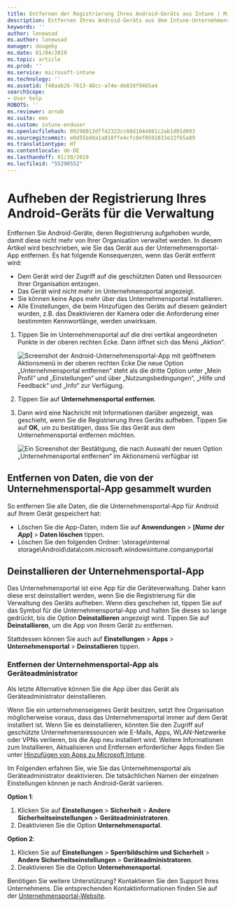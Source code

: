 ```yaml
---
title: Entfernen der Registrierung Ihres Android-Geräts aus Intune | Microsoft-Dokumentation
description: Entfernen Ihres Android-Geräts aus dem Intune-Unternehmensportal
keywords: ''
author: lenewsad
ms.author: lanewsad
manager: dougeby
ms.date: 01/04/2019
ms.topic: article
ms.prod: ''
ms.service: microsoft-intune
ms.technology: ''
ms.assetid: f40aab26-7613-48cc-a74e-de83df9465a4
searchScope:
- User help
ROBOTS: ''
ms.reviewer: arnab
ms.suite: ems
ms.custom: intune-enduser
ms.openlocfilehash: 09298013dff42323cc08d1044881c2ab1d81d093
ms.sourcegitcommit: e0d55bdda1a818ffe4cfc0ef0592833e22f65a89
ms.translationtype: HT
ms.contentlocale: de-DE
ms.lasthandoff: 01/30/2019
ms.locfileid: "55290552"
---
```

# <a name="unenroll-your-android-device-from-management"></a>Aufheben der Registrierung Ihres Android-Geräts für die Verwaltung  

Entfernen Sie Android-Geräte, deren Registrierung aufgehoben wurde, damit diese nicht mehr von Ihrer Organisation verwaltet werden. In diesem Artikel wird beschrieben, wie Sie das Gerät aus der Unternehmensportal-App entfernen. Es hat folgende Konsequenzen, wenn das Gerät entfernt wird:  

* Dem Gerät wird der Zugriff auf die geschützten Daten und Ressourcen Ihrer Organisation entzogen.
* Das Gerät wird nicht mehr im Unternehmensportal angezeigt.
* Sie können keine Apps mehr über das Unternehmensportal installieren.
* Alle Einstellungen, die beim Hinzufügen des Geräts auf diesem geändert wurden, z.B. das Deaktivieren der Kamera oder die Anforderung einer bestimmten Kennwortlänge, werden unwirksam.  

1. Tippen Sie im Unternehmensportal auf die drei vertikal angeordneten Punkte in der oberen rechten Ecke. Dann öffnet sich das Menü „Aktion“.

   ![Screenshot der Android-Unternehmensportal-App mit geöffnetem Aktionsmenü in der oberen rechten Ecke Die neue Option „Unternehmensportal entfernen“ steht als die dritte Option unter „Mein Profil“ und „Einstellungen“ und über „Nutzungsbedingungen“, „Hilfe und Feedback“ und „Info“ zur Verfügung.](./media/android_remove_cp_menu_action_after_1705.png)

2. Tippen Sie auf **Unternehmensportal entfernen**.  

3. Dann wird eine Nachricht mit Informationen darüber angezeigt, was geschieht, wenn Sie die Registrierung Ihres Geräts aufheben. Tippen Sie auf **OK**, um zu bestätigen, dass Sie das Gerät aus dem Unternehmensportal entfernen möchten.

   ![Ein Screenshot der Bestätigung, die nach Auswahl der neuen Option „Unternehmensportal entfernen“ im Aktionsmenü verfügbar ist](./media/android_remove_cp_menu_confirmation_after_1705.png)

## <a name="remove-data-collected-by-the-company-portal-app"></a>Entfernen von Daten, die von der Unternehmensportal-App gesammelt wurden  

So entfernen Sie alle Daten, die die Unternehmensportal-App für Android auf Ihrem Gerät gespeichert hat:

-   Löschen Sie die App-Daten, indem Sie auf **Anwendungen** > **[*Name der App*]** > **Daten löschen** tippen.
-   Löschen Sie den folgenden Ordner: \storage\internal storage\Android\data\com.microsoft.windowsintune.companyportal

## <a name="uninstall-the-company-portal-app"></a>Deinstallieren der Unternehmensportal-App  
Das Unternehmensportal ist eine App für die Geräteverwaltung. Daher kann diese erst deinstalliert werden, wenn Sie die Registrierung für die Verwaltung des Geräts aufheben. Wenn dies geschehen ist, tippen Sie auf das Symbol für die Unternehmensportal-App und halten Sie dieses so lange gedrückt, bis die Option **Deinstallieren** angezeigt wird. Tippen Sie auf **Deinstallieren**, um die App von Ihrem Gerät zu entfernen.  

Stattdessen können Sie auch auf **Einstellungen** > **Apps** > **Unternehmensportal** > **Deinstallieren** tippen.  

### <a name="remove-the-company-portal-app-as-a-device-administrator"></a>Entfernen der Unternehmensportal-App als Geräteadministrator  
Als letzte Alternative können Sie die App über das Gerät als Geräteadministrator deinstallieren.  

Wenn Sie ein unternehmenseigenes Gerät besitzen, setzt Ihre Organisation möglicherweise voraus, dass das Unternehmensportal immer auf dem Gerät installiert ist. Wenn Sie es deinstallieren, könnten Sie den Zugriff auf geschützte Unternehmensressourcen wie E-Mails, Apps, WLAN-Netzwerke oder VPNs verlieren, bis die App neu installiert wird. Weitere Informationen zum Installieren, Aktualisieren und Entfernen erforderlicher Apps finden Sie unter [Hinzufügen von Apps zu Microsoft Intune](https://docs.microsoft.com/intune/apps-add#apps-that-are-added-automatically-by-intune).  

Im Folgenden erfahren Sie, wie Sie das Unternehmensportal als Geräteadministrator deaktivieren. Die tatsächlichen Namen der einzelnen Einstellungen können je nach Android-Gerät variieren.  

**Option 1**:  
1. Klicken Sie auf **Einstellungen** > **Sicherheit** > **Andere Sicherheitseinstellungen** > **Geräteadministratoren**.  
2. Deaktivieren Sie die Option **Unternehmensportal**.  

**Option 2**:  
1. Klicken Sie auf **Einstellungen** > **Sperrbildschirm und Sicherheit** > **Andere Sicherheitseinstellungen** > **Geräteadministratoren**.  
2. Deaktivieren Sie die Option **Unternehmensportal**.    

Benötigen Sie weitere Unterstützung? Kontaktieren Sie den Support Ihres Unternehmens. Die entsprechenden Kontaktinformationen finden Sie auf der [Unternehmensportal-Website](https://go.microsoft.com/fwlink/?linkid=2010980).
